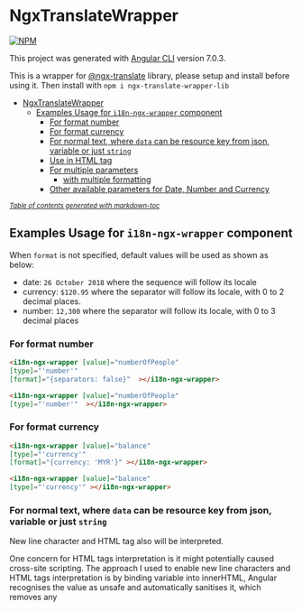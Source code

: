 # NgxTranslateWrapper
[![NPM](https://nodei.co/npm/ngx-translate-wrapper-lib.png?downloads=true&downloadRank=true&stars=true)](https://nodei.co/npm/ngx-translate-wrapper-lib/)

This project was generated with [Angular CLI](https://github.com/angular/angular-cli) version 7.0.3.

This is a wrapper for [@ngx-translate](https://github.com/ngx-translate/core) library, please setup and install before using it. Then install with `npm i ngx-translate-wrapper-lib`

- [NgxTranslateWrapper](#ngxtranslatewrapper)
  * [Examples Usage for `i18n-ngx-wrapper` component](#examples-usage-for-i18n-ngx-wrapper-component)
    + [For format number](#for-format-number)
    + [For format currency](#for-format-currency)
    + [For normal text, where `data` can be resource key from json, variable or just `string`](#for-normal-text-where-data-can-be-resource-key-from-json-variable-or-just-string)
    + [Use in HTML tag](#use-in-html-tag)
    + [For multiple parameters](#for-multiple-parameters)
      - [with multiple formatting](#with-multiple-formatting)
    + [Other available parameters for Date, Number and Currency](#other-available-parameters-for-date-number-and-currency)

<small><i><a href='http://ecotrust-canada.github.io/markdown-toc/'>Table of contents generated with markdown-toc</a></i></small>


##  Examples Usage for `i18n-ngx-wrapper` component
 When `format` is not specified, default values will be used as shown as below:
 - date: `26 October 2018` where the sequence will follow its locale
 - currency: `$120.95` where the separator will follow its locale, with 0 to 2 decimal places.
 - number: `12,300` where the separator will follow its locale, with 0 to 3 decimal places

 ### For format number
 ```html
 <i18n-ngx-wrapper [value]="numberOfPeople"
 [type]="'number'"
 [format]="{separators: false}"  ></i18n-ngx-wrapper>

 <i18n-ngx-wrapper [value]="numberOfPeople"
 [type]="'number'"  ></i18n-ngx-wrapper>
 ```
 ### For format currency
 ```html
 <i18n-ngx-wrapper [value]="balance"
 [type]="'currency'"
 [format]="{currency: 'MYR'}" ></i18n-ngx-wrapper>

 <i18n-ngx-wrapper [value]="balance"
 [type]="'currency'" ></i18n-ngx-wrapper>
 ```
 ### For normal text, where `data` can be resource key from json, variable or just `string`
 New line character and HTML tag also will be interpreted.
  
 One concern for HTML tags interpretation is it might potentially caused cross-site scripting. The approach I used to enable new line characters and HTML tags interpretation is by binding variable into innerHTML, Angular recognises the value as unsafe and automatically sanitises it, which removes any <script> tag, but remains the content of it and will render other HTML tags. Read more on [Angular security](https://angular.io/guide/security)
 
 ```html
 <i18n-ngx-wrapper [key]="'ACCOUNT_SUMMARY_TITLE'"></i18n-ngx-wrapper>
 <i18n-ngx-wrapper [key]="'hello'"></i18n-ngx-wrapper>
 ```


 ### Use in HTML tag
 ```html
 <button ion-button>
 <i18n-ngx-wrapper [key]="'ACCOUNT_SUMMARY_TITLE'"></i18n-ngx-wrapper>
 </button>
 ```
 ### For multiple parameters

 ```html
 <i18n-ngx-wrapper [key]="'EXAMPLE_MESSAGE'" [params]="{
  'name': 'John',
  'date': {value: today, type: 'date'},
  'balance': {value: balance, type: 'currency'},
  'people': {value: numberOfPeople, type: 'number'}
  }" ></i18n-ngx-wrapper>
 ```

 #### with multiple formatting

 ```html
 <i18n-ngx-wrapper [key]="'EXAMPLE_MESSAGE'" [params]="{
  'name': 'John',
  'date': {value: today, type: 'date', format:{timeZoneName: 'short'}},
  'balance': {value: balance, type: 'currency',
   format: {currency: 'MYR'} },
  'people': {value: numberOfPeople, type: 'number', format: {separators: false}}
  }" ></i18n-ngx-wrapper>
 ```

 To generate sentence like
 ```
 John has MYR 100 in this bank, which is $30.
 ```

 Assume locale is in MYR

 ```html
 <i18n-ngx-wrapper [key]="'EXAMPLE_MESSAGE'" [params]="{
'name': 'John',
'balance': {value: balance, type: 'currency'},
'balance2': {value: balance, type: 'currency', format: {currency: 'USD'} }" ></i18n-ngx-wrapper>
```

 where in the `json` file
  ```
  "EXAMPLE_MESSAGE" :
  "Hello {{name}}, it is {{date}},your current balance is {{balance}}, and there is {{people}} in the queue!",
```

### Other available parameters for Date, Number and Currency
- Other available parameters are documented in source code, [types.d.ts](https://github.com/WLun001/ngx-translate-wrapper/blob/master/projects/ngx-translate-wrapper-lib/src/lib/types.d.ts)
